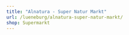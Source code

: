 ```yaml
---
title: "Alnatura - Super Natur Markt"
url: /lueneburg/alnatura-super-natur-markt/
shop: Supermarkt
---
```

